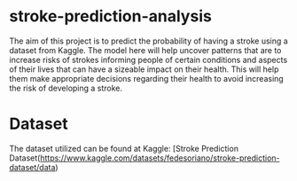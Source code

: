 # stroke-prediction-analysis
The aim of this project is to predict the probability of having a stroke using a dataset from Kaggle. The model here will help uncover patterns that are to increase risks of strokes informing people of certain conditions and aspects of their lives that can have a sizeable impact on their health. This will help them make appropriate decisions regarding their health to avoid increasing the risk of developing a stroke.

# Dataset
The dataset utilized can be found at Kaggle: [Stroke Prediction Dataset(https://www.kaggle.com/datasets/fedesoriano/stroke-prediction-dataset/data)
